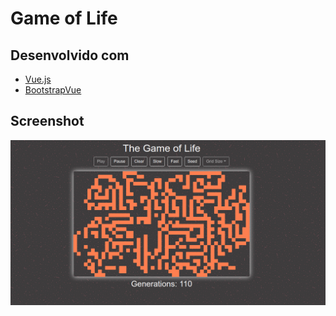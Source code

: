 # Game of Life

## Desenvolvido com

* [Vue.js](https://vuejs.org/)
* [BootstrapVue](https://bootstrap-vue.org/)

## Screenshot

![alt text](screenshot.png)
